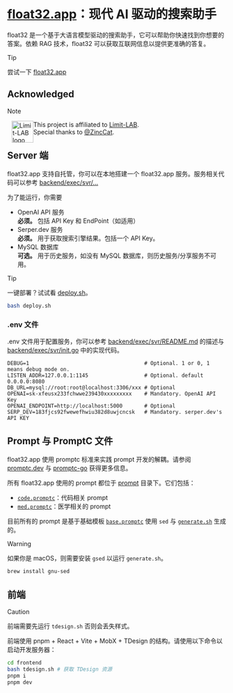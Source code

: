 # [float32.app](https://float32.app)：现代 AI 驱动的搜索助手

float32 是一个基于大语言模型驱动的搜索助手，它可以帮助你快速找到你想要的答案。依赖 RAG 技术，float32 可以获取互联网信息以提供更准确的答复。

> [!TIP]
> 尝试一下 [float32.app](https://float32.app)

## Acknowledged

> [!NOTE]
> <a href="https://limit.dev"><img width="50" height="50" align="left" style="float: left; margin: 0 0px 0 0; margin-left: 10px;" alt="Limit-LAB logo" src="https://avatars.githubusercontent.com/u/116355161?s=200&v=4"></a>
> This project is affiliated to [Limit-LAB](https://github.com/Limit-LAB).  
> Special thanks to [@ZincCat](https://github.com/zinccat).

## Server 端

float32.app 支持自托管，你可以在本地搭建一个 float32.app 服务。服务相关代码可以参考 [backend/exec/svr/...](backend/exec/svr)

为了能运行，你需要
- OpenAI API 服务  
  **必须。** 包括 API Key 和 EndPoint（如适用）
- Serper.dev 服务  
  **必须。** 用于获取搜索引擎结果。包括一个 API Key。
- MySQL 数据库  
  **可选。** 用于历史服务，如没有 MySQL 数据库，则历史服务/分享服务不可用。

> [!TIP]
> 一键部署？试试看 [deploy.sh](deploy.sh)。
> ```bash
> bash deploy.sh
> ```

### .env 文件

.env 文件用于配置服务，你可以参考 [backend/exec/svr/README.md](backend/exec/svr/README.md) 的描述与 [backend/exec/svr/init.go](backend/exec/svr/init.go) 中的实现代码。

```env
DEBUG=1                                     # Optional. 1 or 0, 1 means debug mode on.
LISTEN_ADDR=127.0.0.1:1145                  # Optional. default 0.0.0.0:8080
DB_URL=mysql://root:root@localhost:3306/xxx # Optional
OPENAI=sk-xfeusx233fchwwe239430xxxxxxxxx    # Mandatory. OpenAI API Key
OPENAI_ENDPOINT=http://localhost:5000       # Optional
SERP_DEV=183fjcs92fwewefhwiu382d8uwjcncsk   # Mandatory. serper.dev's API KEY
```

## Prompt 与 PromptC 文件

float32.app 使用 promptc 标准来实践 prompt 开发的解耦。请参阅 [promptc.dev](https://promptc.dev/) 与 [promptc-go](https://github.com/promptc/promptc-go) 获得更多信息。

所有 float32.app 使用的 prompt 都位于 [prompt](prompt) 目录下。它们包括：

- [`code.promptc`](prompt/code.promptc)：代码相关 prompt
- [`med.promptc`](prompt/med.promptc)：医学相关的 prompt

目前所有的 prompt 是基于基础模板 [`base.promptc`](prompt/base.promptc) 使用 `sed` 与 [`generate.sh`](prompt/generate.sh) 生成的。

> [!WARNING]
> 如果你是 macOS，则需要安装 `gsed` 以运行 `generate.sh`。  
> ```bash
> brew install gnu-sed
> ```

## 前端

> [!CAUTION]
> 前端需要先运行 `tdesign.sh` 否则会丢失样式。

前端使用 pnpm + React + Vite + MobX + TDesign 的结构。请使用以下命令以启动开发服务器：

```bash
cd frontend
bash tdesign.sh # 获取 TDesign 资源
pnpm i
pnpm dev
```
